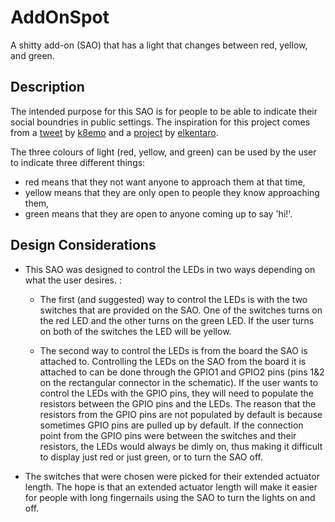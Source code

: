 # AddOnSpot
A shitty add-on (SAO) that has a light that changes between red, yellow, and green.

## Description
The intended purpose for this SAO is for people to be able to indicate their social boundries in public settings. The inspiration for this project comes from a [tweet](https://twitter.com/k8em0/status/1156100010657718272) by [k8emo](https://twitter.com/k8em0) and a [project](https://medium.com/@elkentaro/ledify-you-life-color-changing-tiara-build-f12cb3d7741) by [elkentaro](https://twitter.com/elkentaro).

The three colours of light (red, yellow, and green) can be used by the user to indicate three different things:
* red means that they not want anyone to approach them at that time,
* yellow means that they are only open to people they know approaching them, 
* green means that they are open to anyone coming up to say 'hi!'.

## Design Considerations
* This SAO was designed to control the LEDs in two ways depending on what the user desires. :

  * The first (and suggested) way to control the LEDs is with the two switches that are provided on the SAO. One of the switches turns on the red LED and the other turns on the green LED. If the user turns on both of the switches the LED will be yellow.
  
  * The second way to control the LEDs is from the board the SAO is attached to. Controlling the LEDs on the SAO from the board it is attached to can be done through the GPIO1 and GPIO2 pins (pins 1&2 on the rectangular connector in the schematic). If the user wants to control the LEDs with the GPIO pins, they will need to populate the resistors between the GPIO pins and the LEDs. The reason that the resistors from the GPIO pins are not populated by default is because sometimes GPIO pins are pulled up by default. If the connection point from the GPIO pins were between the switches and their resistors, the LEDs would always be dimly on, thus making it difficult to display just red or just green, or to turn the SAO off. 

* The switches that were chosen were picked for their extended actuator length. The hope is that an extended actuator length will make it easier for people with long fingernails using the SAO to turn the lights on and off. 
